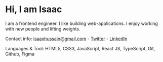 # Hi, I am Isaac

I am a frontend engineer. I like building web-applications. I enjoy working with new people and lifting weights. 

Contact info: isaaxhussain@gmail.com -
[Twitter](https://twitter.com/IsaaxHussain) -
[LinkedIn](https://www.linkedin.com/in/isaac-hussain)

Languages & Tool: 
HTML5, CSS3, JavaScript, React JS, TypeScript, Git, Github, Figma

<!---
isaaxh/isaaxh is a ✨ special ✨ repository because its `README.md` (this file) appears on your GitHub profile.
You can click the Preview link to take a look at your changes.
--->
